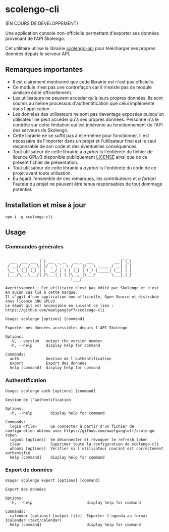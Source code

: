 # scolengo-cli
(EN COURS DE DEVELOPPEMENT)

Une application console non-officielle permettant d'exporter ses données provenant de l'API Skolengo.

Cet utilitaire utilise la librairie [scolengo-api](https://github.com/maelgangloff/scolengo-api) pour télécharger ses propres données depuis le serveur API.

## Remarques importantes

 - Il est clairement mentionné que cette librairie est n'est pas officielle.
 - Ce module n'est pas une contrefaçon car il n'existe pas de module similaire édité officiellement.
 - Les utilisateurs ne peuvent accéder qu'à leurs propres données. Ils sont soumis au même processus d'authentification que celui implémenté dans l'application.
 - Les données des utilisateurs ne sont pas davantage exposées puisqu'un utilisateur ne peut accéder qu'à ses propres données. Personne n'a le contrôle sur cette limitation qui est inhérente au fonctionnement de l'API des serveurs de Skolengo.
 - Cette librairie ne se suffit pas à elle-même pour fonctionner. Il est nécessaire de l'importer dans un projet et l'utilisateur final est le seul responsable de son code et des éventuelles conséquences.
 - Tout utilisateur de cette librairie a *a priori* lu l'entièreté du fichier de licence GPLv3 disponible publiquement [LICENSE](https://github.com/maelgangloff/scolengo-cli/blob/master/LICENSE) ainsi que de ce présent fichier de présentation.
 - Tout utilisateur de cette librairie a *a priori* lu l'entièreté du code de ce projet avant toute utilisation.
 - Eu égard l'ensemble de ces remarques, les contributeurs et *a fortiori* l'auteur du projet ne peuvent être tenus responsables de tout dommage potentiel.


## Installation et mise à jour

```shell
npm i -g scolengo-cli
```


## Usage

### Commandes générales

```
                _                                   _ _ 
  ___  ___ ___ | | ___ _ __   __ _  ___         ___| (_)
 / __|/ __/ _ \| |/ _ \ '_ \ / _` |/ _ \ _____ / __| | |
 \__ \ (_| (_) | |  __/ | | | (_| | (_) |_____| (__| | |
 |___/\___\___/|_|\___|_| |_|\__, |\___/       \___|_|_|
                             |___/                      

Avertissement : Cet utilitaire n'est pas édité par Skolengo et n'est en aucun cas lié à cette marque.
Il s'agit d'une application non-officielle, Open Source et distribué sous licence GNU GPLv3.
Le dépôt git est accessible en suivant ce lien : https://github.com/maelgangloff/scolengo-cli

Usage: scolengo [options] [command]

Exporter mes données accessibles depuis l'API Skolengo

Options:
  -V, --version   output the version number
  -h, --help      display help for command

Commands:
  auth            Gestion de l'authentification
  export          Export des données
  help [command]  display help for command
```

### Authentification
```
Usage: scolengo auth [options] [command]

Gestion de l'authentification

Options:
  -h, --help        display help for command

Commands:
  login <file>      Se connecter à partir d'un fichier de configuration obtenu avec https://github.com/maelgangloff/scolengo-token
  logout [options]  Se déconnecter et révoquer le refresh token
  clear             Supprimer toute la configuration de scolengo-cli
  whoami [options]  Vérifier si l'utilisateur courant est correctement authentifié
  help [command]    display help for command
```

### Export de données
```
Usage: scolengo export [options] [command]

Export des données

Options:
  -h, --help                        display help for command

Commands:
  calendar [options] [output-file]  Exporter l'agenda au format iCalendar (text/calendar)
  help [command]                    display help for command
```
